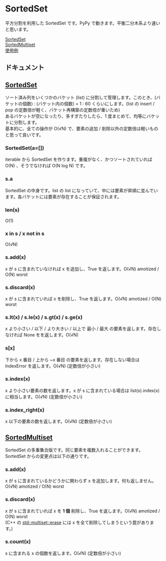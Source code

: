# SortedSet

平方分割を利用した SortedSet です。PyPy で動きます。平衡二分木系より速いと思います。

[SortedSet](SortedSet.py)  
[SortedMultiset](SortedMultiset.py)  
[使用例](example)  

## ドキュメント

## [SortedSet](SortedSet.py)

ソート済み列をいくつかのバケット (list) に分割して管理します。このとき、(バケットの個数) : (バケット内の個数) = 1 : 60 くらいにします。(list の insert / pop の定数倍が軽く、バケット再構築の定数倍が重いため)  
あるバケットが空になったり、多すぎたりしたら、1 度まとめて、均等にバケットに分割します。  
基本的に、全ての操作が O(√N) で、要素の追加 / 削除以外の定数倍は軽いものと思って良いです。

### SortedSet(a=[])

iterable から SortedSet を作ります。重複がなく、かつソートされていれば O(N) 、そうでなければ O(N log N) です。

### s.a

SortedSet の中身です。list の list になっていて、中には要素が昇順に並んでいます。各バケットには要素が存在することが保証されます。

### len(s)

O(1)

### x in s / x not in s

O(√N)

### s.add(x)

x が s に含まれていなければ x を追加し、True を返します。O(√N) amotized / O(N) worst

### s.discard(x)

x が s に含まれていれば x を削除し、True を返します。O(√N) amotized / O(N) worst

### s.lt(x) / s.le(x) / s.gt(x) / s.ge(x)

x より小さい / 以下 / より大きい / 以上で 最小 / 最大 の要素を返します。存在しなければ None をを返します。O(√N)

### s[x]

下から x 番目 / 上から ~x 番目 の要素を返します。存在しない場合は IndexError を返します。O(√N) (定数倍が小さい)

### s.index(x)

x より小さい要素の数を返します。x が s に含まれている場合は list(s).index(x) に相当します。O(√N) (定数倍が小さい)

### s.index_right(x)

x 以下の要素の数を返します。O(√N) (定数倍が小さい)

## [SortedMultiset](SortedMultiset.py)

SortedSet の多重集合版です。同じ要素を複数入れることができます。SortedSet からの変更点は以下の通りです。

### s.add(x)

x が s に含まれているかどうかに関わらず x を追加します。何も返しません。O(√N) amotized / O(N) worst

### s.discard(x)

x が s に含まれていれば x を **1 個** 削除し、True を返します。O(√N) amotized / O(N) worst  
(C++ の [std::multiset::erase](https://cpprefjp.github.io/reference/set/multiset/erase.html) には x を全て削除してしまうという罠があります。)

### s.count(x)

s に含まれる x の個数を返します。O(√N) (定数倍が小さい)
